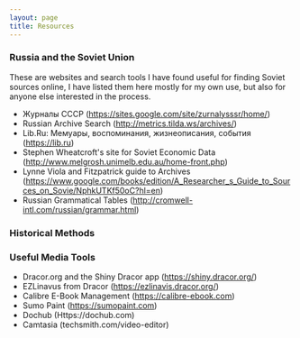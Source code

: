 ```yaml
---
layout: page
title: Resources
---
```


### Russia and the Soviet Union
These are websites and search tools I have found useful for finding Soviet sources online, I have listed them here mostly for my own use, but also for anyone else interested in the process.
* Журналы СССР (https://sites.google.com/site/zurnalysssr/home/)
* Russian Archive Search (http://metrics.tilda.ws/archives/)
* Lib.Ru: Мемуары, воспоминания, жизнеописания, события (https://lib.ru)
* Stephen Wheatcroft's site for Soviet Economic Data (http://www.melgrosh.unimelb.edu.au/home-front.php)
* Lynne Viola and Fitzpatrick guide to Archives (https://www.google.com/books/edition/A_Researcher_s_Guide_to_Sources_on_Sovie/NphkUTKf50oC?hl=en)
* Russian Grammatical Tables (http://cromwell-intl.com/russian/grammar.html)


### Historical Methods


### Useful Media Tools
* Dracor.org and the Shiny Dracor app (https://shiny.dracor.org/)
* EZLinavus from Dracor (https://ezlinavis.dracor.org/)
* Calibre E-Book Management (https://calibre-ebook.com)
* Sumo Paint (https://sumopaint.com)
* Dochub (Https://dochub.com)
* Camtasia (techsmith.com/video-editor)

